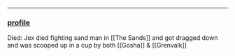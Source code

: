 ___
### [profile](https://www.dndbeyond.com/characters/82685254)

Died: Jex died fighting sand man in [[The Sands]] and got dragged down and was scooped up in a cup by both [[Gosha]] & [[Grenvalk]]